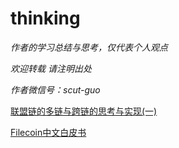 # thinking

*作者的学习总结与思考，仅代表个人观点*

*欢迎转载 请注明出处*

*作者微信号：scut-guo*



[联盟链的多链与跨链的思考与实现(一)](https://github.com/toxotguo/thinking/blob/master/%E8%81%94%E7%9B%9F%E9%93%BE%E7%9A%84%E5%A4%9A%E9%93%BE%E4%B8%8E%E8%B7%A8%E9%93%BE%E7%9A%84%E6%80%9D%E8%80%83%E4%B8%8E%E5%AE%9E%E7%8E%B0%EF%BC%88%E4%B8%80%EF%BC%89.md)



[Filecoin中文白皮书](https://github.com/toxotguo/thinking/blob/master/Filecoin:一种去中心化的存储网络(中文白皮书).md)







